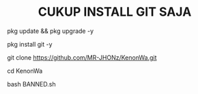 <center><h1>CUKUP INSTALL GIT SAJA</h1></center>

pkg update && pkg upgrade -y

pkg install git -y

git clone https://github.com/MR-JHONz/KenonWa.git

cd KenonWa

bash BANNED.sh
